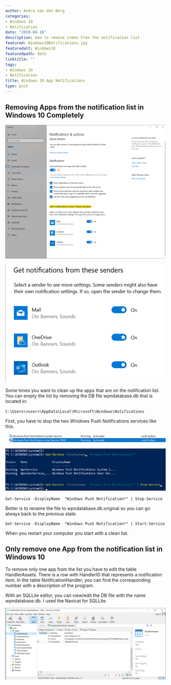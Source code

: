```yaml
---
author: Andre van den Berg
categories:
- Windows 10
- Notification
date: "2019-04-16"
description: How to remove items from the notification list
featured: Windows10Notifications.jpg
featuredalt: Windows10
featuredpath: date
linktitle: ""
tags:
- Windows 10
- Notification
title: Windows 10 App Notifications
type: post
---
```


## Removing Apps from the notification list in Windows 10 Completely

![Windows10Notification-01](images/Windows10Notification-01.png "Windows10Notification-01")

![Windows10Notification-02](images/Windows10Notification-02.png "Windows10Notification-02")

Some times you want to clean up the apps that are on the notification list. You can empty the list by removing the DB file wpndatabase.db that is located in:

`C:\Users\<user>\AppData\Local\Microsoft\Windows\Notifications`

First, you have to stop the two Windows Push Notifications services like this.

![Windows10Notification-04](images/Windows10Notification-04.png "Windows10Notification-04")

![Windows10Notification-05](images/Windows10Notification-05.png "Windows10Notification-05")

    Get-Service -DisplayName  "Windows Push Notification*" | Stop-Service

Better is to rename the file to wpndatabase.db.original so you can go always back to the previous state.

    Get-Service -DisplayName  "Windows Push Notification*" | Start-Service

When you restart your computer you start with a clean list.

## Only remove one App from the notification list in Windows 10

To remove only one app from the list you have to edit the table HandlerAssets. There is a row with HandlerID that represents a notification item. In the table NotificationHandler, you can find the corresponding number with a description of the program.

With an SQLLite editor, you can view/edit the DB file with the name wpndatabase.db. I used the Navicat for SQLLite.

![Windows10Notification-03](images/Windows10Notification-03.png "Windows10Notification-03")
